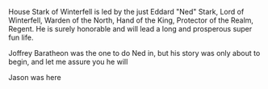 House Stark of Winterfell is led by the just Eddard "Ned" Stark, Lord of Winterfell, Warden of the North, Hand of the King, Protector of the Realm, Regent.  He is surely honorable and will lead a long and prosperous super fun life.

Joffrey Baratheon was the one to do Ned in, but his story was only about to begin, and let me assure you he will

Jason was here
